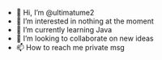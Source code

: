 - 👋 Hi, I’m @ultimatume2
- 👀 I’m interested in nothing at the moment
- 🌱 I’m currently learning Java
- 💞️ I’m looking to collaborate on new ideas
- 📫 How to reach me private msg

<!---
ultimatume2/ultimatume2 is a ✨ special ✨ repository because its `README.md` (this file) appears on your GitHub profile.
You can click the Preview link to take a look at your changes.
--->
